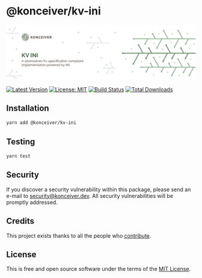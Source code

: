 # @konceiver/kv-ini

<p align="center"><img src="./banner.png" /></p>

[![Latest Version](https://badgen.now.sh/npm/v/@konceiver/kv-ini)](https://www.npmjs.com/package/@konceiver/kv-ini)
[![License: MIT](https://badgen.now.sh/badge/license/MIT/green)](./LICENSE)
[![Build Status](https://img.shields.io/github/workflow/status/konceiver/kv-ini/run-tests?label=tests)](https://img.shields.io/github/workflow/status/konceiver/kv-ini/CI?label=CI)
[![Total Downloads](https://badgen.net/npm/dt/konceiver/kv-ini)](https://npmjs.org/package/@konceiver/kv-ini)

## Installation

```bash
yarn add @konceiver/kv-ini
```

## Testing

```bash
yarn test
```

## Security

If you discover a security vulnerability within this package, please send an e-mail to security@konceiver.dev. All security vulnerabilities will be promptly addressed.

## Credits

This project exists thanks to all the people who [contribute](../../contributors).

## License

This is free and open source software under the terms of the [MIT License](./LICENSE).
